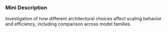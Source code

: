 ### Mini Description

Investigation of how different architectural choices affect scaling behavior and efficiency, including comparison across model families.
